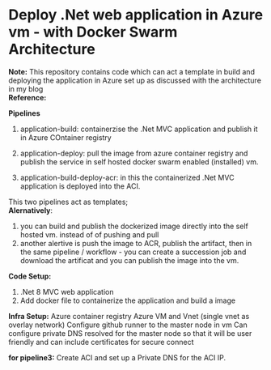 # Deploy .Net web application in Azure vm - with Docker Swarm Architecture

**Note:** This repository contains code which can act a template in build and deploying the application in Azure set up as discussed with the architecture in my blog \
**Reference:** 

**Pipelines**
1. application-build: containerzise the .Net MVC application and publish it in Azure COntainer registry
2. application-deploy: pull the image from azure container registry and publish the service in self hosted docker swarm enabled (installed) vm.
   
4. application-build-deploy-acr: in this the containerized .Net MVC application is deployed into the ACI.

This two pipelines act as templates;\
**Alernatively**: 
1. you can build and publish the dockerized image directly into the self hosted vm. instead of of pushing and pull
2. another alertive is push the image to ACR, publish the artifact, then in the same pipeline / workflow - you can create a succession job and download the artificat and you can publish the image into the vm.


**Code Setup:**
1. .Net 8 MVC web application
2. Add docker file to containerize the application and build a image

**Infra Setup:**
Azure container registry
Azure VM and Vnet (single vnet as overlay network)
Configure github runner to the master node in vm 
Can configure private DNS resolved for the master node so that it will be user friendly and can include certificates for secure connect

**for pipeline3:**
Create ACI and set up a Private DNS for the ACI IP.
